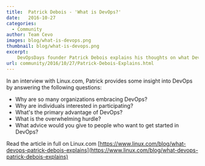 ```yaml
---
title:  Patrick Debois - 'What is DevOps?'
date:   2016-10-27
categories:
  - Community
author: Team Cevo
images: blog/what-is-devops.png
thumbnail: blog/what-is-devops.png
excerpt:
    DevOpsDays founder Patrick Debois explains his thoughts on what DevOps has become since defining the term in 2009.
url: community/2016/10/27/Patrick-Debois-Explains.html
---
```


In an interview with Linux.com, Patrick provides some insight into DevOps by answering the following questions:

* Why are so many organizations embracing DevOps?
* Why are individuals interested in participating?
* What's the primary advantage of DevOps?
* What is the overwhelming hurdle?
* What advice would you give to people who want to get started in DevOps?

Read the article in full on Linux.com  [https://www.linux.com/blog/what-devops-patrick-debois-explains](https://www.linux.com/blog/what-devops-patrick-debois-explains)
